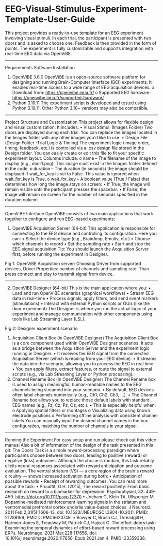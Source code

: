 # EEG-Visual-Stimulus-Experiment-Template-User-Guide
This project provides a ready-to-use template for an EEG experiment involving visual stimuli. In each trial, the participant is presented with two doors and is asked to choose one. Feedback is then provided in the form of points. The experiment is fully customizable and supports integration with real-time EEG data via OpenViBE.


________________________________________
Requirements
Software Installation
1.	OpenViBE 3.6.0
OpenViBE is an open-source software platform for designing and running Brain-Computer Interface (BCI) experiments. It enables real-time access to a wide range of EEG acquisition devices.
o	Download from: https://openvibe.inria.fr/
o	Supported EEG hardware: https://openvibe.inria.fr/supported-hardware/
2.	Python 3.10.11
The experiment script is developed and tested using Python 3.10.11. Other Python 3.10+ versions may also be compatible.
________________________________________
Project Structure and Customization
This project allows for flexible design and visual customization. It includes:
•	Visual Stimuli (Images Folder)
Two doors are displayed during each trial. You can replace the images located in the Images folder with any other images you'd like to use.
•	Design File (Design Folder -Trial Logic & Timing)
The experiment logic (image order, timing, feedback, etc.) is controlled via a .csv design file stored in the Design folder. You can easily create or edit this file to fit your specific experiment layout.
Columns include:
o	name – The filename of the image to display (e.g., door1.png). This image must exist in the Images folder defined in the code.
o	duration – The duration (in seconds) the image should be displayed if wait_for_key is set to False. This value is ignored when wait_for_key is True.
o	wait_for_key – A boolean value (True / False) that determines how long the image stays on screen:
•	If True, the image will remain visible until the participant presses the spacebar.
•	If False, the image will remain on screen for the number of seconds specified in the duration column.

________________________________________
OpenViBE Interface
OpenViBE consists of two main applications that work together to configure and run EEG-based experiments:
1. OpenViBE Acquisition Server (64-bit)
This application is responsible for connecting to the EEG device and controlling its configuration.
Here you can:
•	Select the device type (e.g., BrainAmp, Emotiv, etc.)
•	Choose which channels to record
•	Set the sampling rate
•	Start and stop the EEG signal acquisition
 Tip: You should launch the Acquisition Server first, before running the experiment in Designer.




Fig 1: OpenViBE Acquisition server: Choosing Driver from supported devices, Driver Properties: number of channels and sampling rate.  Than press connect and play to transmit signal from device.
________________________________________
2. OpenViBE Designer (64-bit)
This is the main application where you:
•	Load and run OpenViBE scenarios (graphical workflows)
•	Stream EEG data in real-time
•	Process signals, apply filters, and send event markers (stimulations)
•	Interact with external Python scripts or GUIs (like the door experiment)
 The Designer is where you run the actual logic of your experiment and manage communication with other components using tools like Lab Streaming Layer (LSL).
 
Fig 2: Designer experiment scenario 
1.	Acquisition Client Box (in OpenViBE Designer)
The Acquisition Client Box is a core component used within OpenViBE Designer scenarios. It acts as a bridge between the Acquisition Server and the experiment logic running in Designer.
•	It receives the EEG signal from the connected Acquisition Server (which is reading from your EEG device).
•	It streams the data into the scenario, allowing you to process the EEG in real time.
•	You can apply filters, extract features, or route the signal to external scripts (e.g., via Lab Streaming Layer or Python processing).
2.	Channel Rename Box (in OpenViBE Designer)
The Channel Rename box is used to assign meaningful, human-readable names to the EEG channels being streamed into your scenario.
•	By default, EEG devices often label channels numerically (e.g., Ch1, Ch2, Ch3, ...).
•	The Channel Rename box allows you to replace those default labels with standard EEG names (e.g., Fz, Cz, Pz, Oz, etc.).
•	This is especially helpful when:
o	Applying spatial filters or montages
o	Visualizing data using known electrode positions
o	Performing offline analysis with consistent channel labels
 You can manually input the desired channel names in the box configuration, matching the number of channels in your signal.

________________________________________
Running the Experiment
For easy setup and run please check out this video manual
Also a bit of information of the design of the task presented in this git:
The Doors Task is a simple reward-processing paradigm where participants choose between two doors, leading to positive (reward) or negative (loss) outcomes.
Although the choice is random, this task reliably elicits neural responses associated with reward anticipation and outcome evaluation.
The ventral striatum (VS) — a core region of the brain's reward circuitry — shows increased activation during both:
•	Anticipation of possible rewards
•	Receipt of rewarding outcomes.
You can read more about the task:
•	Proudfit, G.H. (2015), The reward positivity: From basic research on reward to a biomarker for depression. Psychophysiol, 52: 449-459. https://doi.org/10.1111/psyp.12370
•	Jocham G, Klein TA, Ullsperger M. Dopamine-mediated reinforcement learning signals in the striatum and ventromedial prefrontal cortex underlie value-based choices. J Neurosci. 2011 Feb 2;31(5):1606-13. doi: 10.1523/JNEUROSCI.3904-10.2011. PMID: 21289169; PMCID: PMC6623749.
•	Bowyer C, Brush CJ, Threadgill H, Harmon-Jones E, Treadway M, Patrick CJ, Hajcak G. The effort-doors task: Examining the temporal dynamics of effort-based reward processing using ERPs. Neuroimage. 2021 Mar;228:117656. doi: 10.1016/j.neuroimage.2020.117656. Epub 2021 Jan 4. PMID: 33359338.



 


